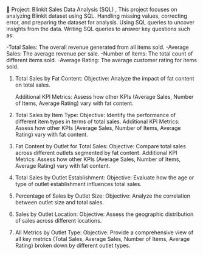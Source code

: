 📌 Project: Blinkit Sales Data Analysis (SQL) ,
This project focuses on analyzing Blinkit dataset using SQL.
Handling missing values, correcting error, and preparing the dataset for analysis.
Using SQL queries to uncover insights from the data.
Writing SQL queries to answer key questions such as:

-Total Sales: The overall revenue generated from all items sold.
-Average Sales: The average revenue per sale.
-Number of Items: The total count of different items sold.
-Average Rating: The average customer rating for items sold. 

1. Total Sales by Fat Content:
	Objective: Analyze the impact of fat content on total sales.

	Additional KPI Metrics: Assess how other KPIs (Average Sales, Number of Items, Average Rating) vary with fat content.

3. Total Sales by Item Type:
	Objective: Identify the performance of different item types in terms of total sales.
	Additional KPI Metrics: Assess how other KPIs (Average Sales, Number of Items, Average Rating) vary with fat content.
4. Fat Content by Outlet for Total Sales:
	Objective: Compare total sales across different outlets segmented by fat content.
	Additional KPI Metrics: Assess how other KPIs (Average Sales, Number of Items, Average Rating) vary with fat content.
5. Total Sales by Outlet Establishment:
	Objective: Evaluate how the age or type of outlet establishment influences total sales.
6. Percentage of Sales by Outlet Size:
	Objective: Analyze the correlation between outlet size and total sales.
7. Sales by Outlet Location:
	Objective: Assess the geographic distribution of sales across different locations.
8. All Metrics by Outlet Type:
	Objective: Provide a comprehensive view of all key metrics (Total Sales, Average Sales, Number of 	Items, Average Rating) broken down by different outlet types.

